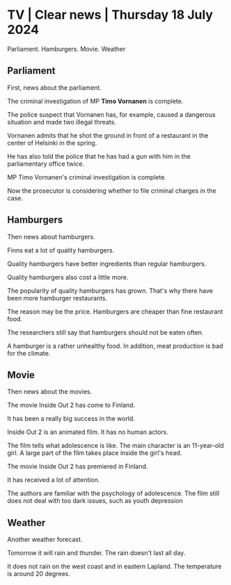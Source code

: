 # TV \| Clear news \| Thursday 18 July 2024

Parliament. Hamburgers. Movie. Weather

## Parliament

First, news about the parliament.

The criminal investigation of MP **Timo Vornanen** is complete.

The police suspect that Vornanen has, for example, caused a dangerous situation and made two illegal threats.

Vornanen admits that he shot the ground in front of a restaurant in the center of Helsinki in the spring.

He has also told the police that he has had a gun with him in the parliamentary office twice.

MP Timo Vornanen's criminal investigation is complete.

Now the prosecutor is considering whether to file criminal charges in the case.

## Hamburgers

Then news about hamburgers.

Finns eat a lot of quality hamburgers.

Quality hamburgers have better ingredients than regular hamburgers.

Quality hamburgers also cost a little more.

The popularity of quality hamburgers has grown. That's why there have been more hamburger restaurants.

The reason may be the price. Hamburgers are cheaper than fine restaurant food.

The researchers still say that hamburgers should not be eaten often.

A hamburger is a rather unhealthy food. In addition, meat production is bad for the climate.

## Movie

Then news about the movies.

The movie Inside Out 2 has come to Finland.

It has been a really big success in the world.

Inside Out 2 is an animated film. It has no human actors.

The film tells what adolescence is like. The main character is an 11-year-old girl. A large part of the film takes place inside the girl's head.

The movie Inside Out 2 has premiered in Finland.

It has received a lot of attention.

The authors are familiar with the psychology of adolescence. The film still does not deal with too dark issues, such as youth depression

## Weather

Another weather forecast.

Tomorrow it will rain and thunder. The rain doesn't last all day.

It does not rain on the west coast and in eastern Lapland. The temperature is around 20 degrees.

